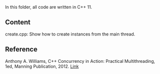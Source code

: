In this folder, all code are written in C++ 11.

## Content
create.cpp: Show how to create instances from the main thread.


## Reference
Anthony A. Williams, C++ Concurrency in Action: Practical Multithreading, 1ed, Manning Publication, 2012. [Link](https://www.manning.com/books/c-plus-plus-concurrency-in-action-second-edition)<br>
